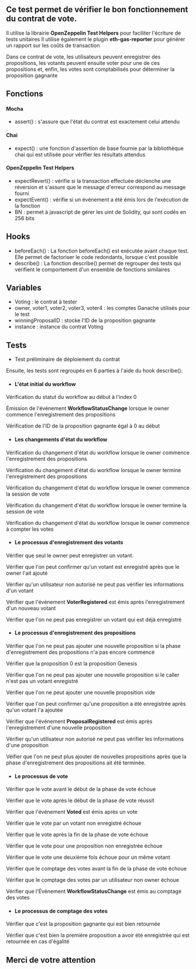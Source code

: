 ## **Ce test permet de vérifier le bon fonctionnement du contrat de vote.**

Il utilise la librairie **OpenZeppelin Test Helpers** pour faciliter l'écriture de tests unitaires
Il utilise ègalement le plugin **eth-gas-reporter** pour générer un rapport sur les coûts de transaction

Dans ce contrat de vote, les utilisateurs peuvent enregistrer des propositions, les votants peuvent ensuite voter pour une de ces propositions et, enfin, les votes sont comptabilisés pour déterminer la proposition gagnante

## **Fonctions**

#### **Mocha**

- assert() : s'assure que l'état du contrat est exactement celui attendu

#### **Chai**

- expect() : une fonction d'assertion de base fournie par la bibliothèque chai qui est utilisée pour vérifier les résultats attendus

#### **OpenZeppelin Test Helpers**

- expectRevert() : vérifie si la transaction effectuée déclenche une réversion et s'assure que le message d'erreur correspond au message fourni
- expectEvent() : vérifie si un événement a été émis lors de l'exécution de la fonction
- BN : permet à javascript de gérer les uint de Solidity, qui sont codés en 256 bits

## **Hooks**

- beforeEach() : La fonction beforeEach() est exécutée avant chaque test. Elle permet de factoriser le code redondants, lorsque c'est possible
- describe() : La fonction describe() permet de regrouper des tests qui vérifient le comportement d'un ensemble de fonctions similaires

## **Variables**

- Voting : le contrat à tester
- owner, voter1, voter2, voter3, voter4 : les comptes Ganache utilisés pour le test
- winningProposalID : stocke l'ID de la proposition gagnante
- instance : instance du contrat Voting

## **Tests**

- Test préliminaire de déploiement du contrat

Ensuite, les tests sont regroupés en 6 parties à l'aide du hook describe():

- #### **L'état initial du workflow**

Vérification du statut du workflow au début à l'index 0

Émission de l'événement **WorkflowStatusChange** lorsque le owner commence l'enregistrement des propositions

Vérification de l'ID de la proposition gagnante égal à 0 au début

- #### **Les changements d'état du workflow**

Vérification du changement d'état du workflow lorsque le owner commence l'enregistrement des propositions

Vérification du changement d'état du workflow lorsque le owner termine l'enregistrement des propositions

Vérification du changement d'état du workflow lorsque le owner commence la session de vote

Vérification du changement d'état du workflow lorsque le owner termine la session de vote

Vérification du changement d'état du workflow lorsque le owner commence à compter les votes

- #### **Le processus d'enregistrement des votants**

Vérifier que seul le owner peut enregistrer un votant.

Vérifier que l'on peut confirmer qu'un votant est enregistré après que le owner l'ait ajouté

Vérifier qu'un utilisateur non autorisé ne peut pas vérifier les informations d'un votant

Vérifier que l'événement **VoterRegistered** est émis après l'enregistrement d'un nouveau votant

Vérifier que l'on ne peut pas enregistrer un votant qui est déjà enregistré

- #### **Le processus d'enregistrement des propositions**

Vérifier que l'on ne peut pas ajouter une nouvelle proposition si la phase d'enregistrement des propositions n'a pas encore commencé

Vérifier que la proposition 0 est la proposition Genesis

Vérifier que l'on ne peut pas ajouter une nouvelle proposition si le caller n'est pas un votant enregistré

Vérifier que l'on ne peut ajouter une nouvelle proposition vide

Vérifier que l'on peut confirmer qu'une proposition a été enregistrée après qu'un votant l'a ajoutée

Vérifier que l'événement **ProposalRegistered** est émis après l'enregistrement d'une nouvelle proposition

Vérifier qu'un utilisateur non autorisé ne peut pas vérifier les informations d'une proposition

Véifier que l'on ne peut plus ajouter de nouvelles propositions après que la phase d'enregistrement des propositions ait été terminée.

- #### **Le processus de vote**

Vérifier que le vote avant le début de la phase de vote échoue

Vérifier que le vote après le début de la phase de vote réussit

Vérifier que l'événement **Voted** est émis après un vote

Vérifier que le vote par un votant non enregistré échoue

Vérifier que le vote après la fin de la phase de vote échoue

Vérifier que le vote pour une proposition non enregistrée échoue

Vérifier que le vote une deuxième fois échoue pour un même votant

Vérifier que le comptage des votes avant la fin de la phase de vote échoue

Vérifier que le comptage des votes par un utilisateur non owner échoue

Vérifier que l'Évènement **WorkflowStatusChange** est émis au comptage des votes

- #### **Le processus de comptage des votes**

Vérifier que c'est la proposition gagnante qui est bien retournée

Vérifier que c'est bien la première proposition a avoir été enregistrée qui est retournée en cas d'égalité

## **Merci de votre attention**
